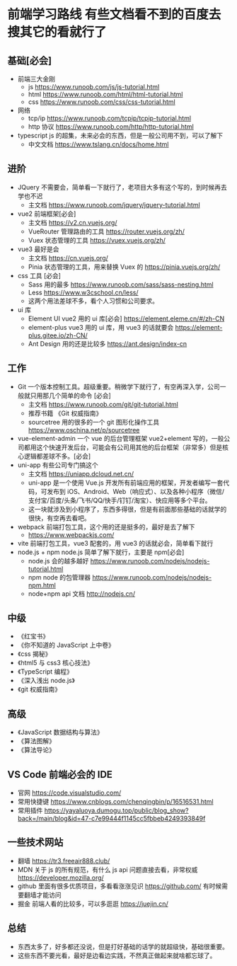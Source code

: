 # 前端学习路线 有些文档看不到的百度去搜其它的看就行了

## 基础[必会]

- 前端三大金刚
  - js https://www.runoob.com/js/js-tutorial.html
  - html https://www.runoob.com/html/html-tutorial.html
  - css https://www.runoob.com/css/css-tutorial.html
- 网络
  - tcp/ip https://www.runoob.com/tcpip/tcpip-tutorial.html
  - http 协议 https://www.runoob.com/http/http-tutorial.html
- typescript js 的超集，未来必会的东西，但是一般公司用不到，可以了解下
  - 中文文档 https://www.tslang.cn/docs/home.html

## 进阶

- JQuery 不需要会，简单看一下就行了，老项目大多有这个写的，到时候再去学也不迟
  - 主文档 https://www.runoob.com/jquery/jquery-tutorial.html
- vue2 前端框架[必会]
  - 主文档 https://v2.cn.vuejs.org/
  - VueRouter 管理路由的工具 https://router.vuejs.org/zh/
  - Vuex 状态管理的工具 https://vuex.vuejs.org/zh/
- vue3 最好是会
  - 主文档 https://cn.vuejs.org/
  - Pinia 状态管理的工具，用来替换 Vuex 的 https://pinia.vuejs.org/zh/
- css 工具 [必会]
  - Sass 用的最多 https://www.runoob.com/sass/sass-nesting.html
  - Less https://www.w3cschool.cn/less/
  - 这两个用法差球不多，看个人习惯和公司要求。
- ui 库
  - Element UI vue2 用的 ui 库[必会] https://element.eleme.cn/#/zh-CN
  - element-plus vue3 用的 ui 库，用 vue3 的话就要会 https://element-plus.gitee.io/zh-CN/
  - Ant Design 用的还是比较多 https://ant.design/index-cn

## 工作

- Git 一个版本控制工具。超级重要。稍微学下就行了，有空再深入学，公司一般就只用那几个简单的命令 [必会]
  - 主文档 https://www.runoob.com/git/git-tutorial.html
  - 推荐书籍 《Git 权威指南》
  - sourcetree 用的很多的一个 git 图形化操作工具 https://www.oschina.net/p/sourcetree
- vue-element-admin 一个 vue 的后台管理框架 vue2+element 写的，一般公司都用这个快速开发后台，可能会有公司用其他的后台框架（非常多）但是核心逻辑都差球不多。[必会]
- uni-app 有些公司专门搞这个
  - 主文档 https://uniapp.dcloud.net.cn/
  - uni-app 是一个使用 Vue.js 开发所有前端应用的框架，开发者编写一套代码，可发布到 iOS、Android、Web（响应式）、以及各种小程序（微信/支付宝/百度/头条/飞书/QQ/快手/钉钉/淘宝）、快应用等多个平台。
  - 这一块就涉及到小程序了，东西多得很，但是有前面那些基础的话就学的很快，有空再去看吧。
- webpack 前端打包工具，这个用的还是挺多的，最好是去了解下
  - https://www.webpackjs.com/
- vite 前端打包工具，vue3 配套的，用 vue3 的话就必会，简单看下就行
- node.js + npm node.js 简单了解下就行，主要是 npm[必会]
  - node.js 会的越多越好 https://www.runoob.com/nodejs/nodejs-tutorial.html
  - npm node 的包管理器 https://www.runoob.com/nodejs/nodejs-npm.html
  - node+npm api 文档 http://nodejs.cn/

## 中级

- 《红宝书》
- 《你不知道的 JavaScript 上中卷》
- 《css 揭秘》
- 《html5 与 css3 核心技法》
- 《TypeScript 编程》
- 《深入浅出 node.js》
- 《git 权威指南》

## 高级

- 《JavaScript 数据结构与算法》
- 《算法图解》
- 《算法导论》

## VS Code 前端必会的 IDE

- 官网 https://code.visualstudio.com/
- 常用快捷键 https://www.cnblogs.com/chenqingbin/p/16516531.html
- 常用插件 https://yayaluoya.dumogu.top/public/blog_show?back=/main/blog&id=47-c7e99444f1145cc5fbbeb4249393849f

## 一些技术网站

- 翻墙 https://tr3.freeair888.club/
- MDN 关于 js 的所有规范，有什么 js api 问题直接去看，非常权威 https://developer.mozilla.org/
- github 里面有很多优质项目，多看看涨涨见识 https://github.com/ 有时候需要翻墙才能访问
- 掘金 前端人看的比较多，可以多逛逛 https://juejin.cn/

## 总结

- 东西太多了，好多都还没说，但是打好基础的话学的就超级快，基础很重要。
- 这些东西不要光看，最好是边看边实践，不然真正做起来就啥都忘球了。
